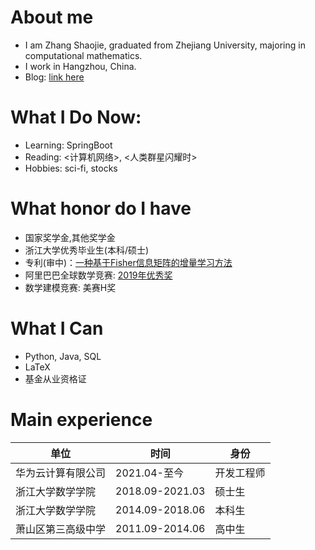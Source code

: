 
# About me
- I am Zhang Shaojie, graduated from Zhejiang University, majoring in computational mathematics.
- I work in Hangzhou, China.
- Blog: [link here](https://www.jupiter19.top)

# What I Do Now:
- Learning: SpringBoot
- Reading: <计算机网络>, <人类群星闪耀时>
- Hobbies: sci-fi, stocks

# What honor do I have
- 国家奖学金,其他奖学金
- 浙江大学优秀毕业生(本科/硕士)
- 专利(审中)：[一种基于Fisher信息矩阵的增量学习方法](https://zhuanli.tianyancha.com/d3fc28344bf10496e6ba1ed86e38c215)
- 阿里巴巴全球数学竞赛: [2019年优秀奖](https://damo.alibaba.com/events/59)
- 数学建模竞赛: 美赛H奖

# What I Can
- Python, Java, SQL
- LaTeX
- 基金从业资格证

# Main experience
| 单位             | 时间            | 身份      | 
| ---------------- | --------------- | --------- |
| 华为云计算有限公司| 2021.04-至今    | 开发工程师 |
| 浙江大学数学学院  | 2018.09-2021.03 | 硕士生    |
| 浙江大学数学学院  | 2014.09-2018.06 | 本科生    |
| 萧山区第三高级中学| 2011.09-2014.06 | 高中生    | 
